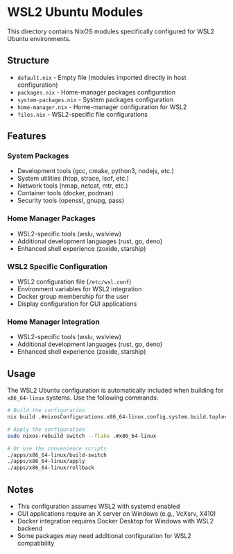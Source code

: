 # WSL2 Ubuntu Modules

This directory contains NixOS modules specifically configured for WSL2 Ubuntu environments.

## Structure

- `default.nix` - Empty file (modules imported directly in host configuration)
- `packages.nix` - Home-manager packages configuration
- `system-packages.nix` - System packages configuration
- `home-manager.nix` - Home-manager configuration for WSL2
- `files.nix` - WSL2-specific file configurations

## Features

### System Packages
- Development tools (gcc, cmake, python3, nodejs, etc.)
- System utilities (htop, strace, lsof, etc.)
- Network tools (nmap, netcat, mtr, etc.)
- Container tools (docker, podman)
- Security tools (openssl, gnupg, pass)

### Home Manager Packages
- WSL2-specific tools (wslu, wslview)
- Additional development languages (rust, go, deno)
- Enhanced shell experience (zoxide, starship)

### WSL2 Specific Configuration
- WSL2 configuration file (`/etc/wsl.conf`)
- Environment variables for WSL2 integration
- Docker group membership for the user
- Display configuration for GUI applications

### Home Manager Integration
- WSL2-specific tools (wslu, wslview)
- Additional development languages (rust, go, deno)
- Enhanced shell experience (zoxide, starship)

## Usage

The WSL2 Ubuntu configuration is automatically included when building for `x86_64-linux` systems. Use the following commands:

```bash
# Build the configuration
nix build .#nixosConfigurations.x86_64-linux.config.system.build.toplevel

# Apply the configuration
sudo nixos-rebuild switch --flake .#x86_64-linux

# Or use the convenience scripts
./apps/x86_64-linux/build-switch
./apps/x86_64-linux/apply
./apps/x86_64-linux/rollback
```

## Notes

- This configuration assumes WSL2 with systemd enabled
- GUI applications require an X server on Windows (e.g., VcXsrv, X410)
- Docker integration requires Docker Desktop for Windows with WSL2 backend
- Some packages may need additional configuration for WSL2 compatibility 
